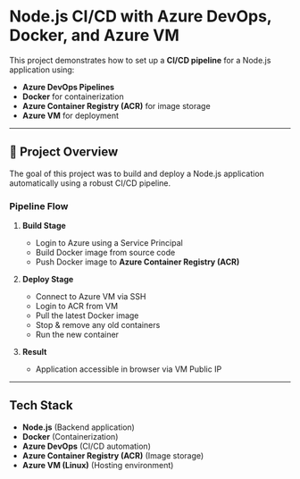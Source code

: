 # Node.js CI/CD with Azure DevOps, Docker, and Azure VM

This project demonstrates how to set up a **CI/CD pipeline** for a Node.js application using:

- **Azure DevOps Pipelines**  
- **Docker** for containerization  
- **Azure Container Registry (ACR)** for image storage  
- **Azure VM** for deployment  

---

## 📌 Project Overview
The goal of this project was to build and deploy a Node.js application automatically using a robust CI/CD pipeline.  

### Pipeline Flow
1. **Build Stage**  
   - Login to Azure using a Service Principal  
   - Build Docker image from source code  
   - Push Docker image to **Azure Container Registry (ACR)**  

2. **Deploy Stage**  
   - Connect to Azure VM via SSH  
   - Login to ACR from VM  
   - Pull the latest Docker image  
   - Stop & remove any old containers  
   - Run the new container  

3. **Result**  
   - Application accessible in browser via VM Public IP  

---

## Tech Stack
- **Node.js** (Backend application)
- **Docker** (Containerization)
- **Azure DevOps** (CI/CD automation)
- **Azure Container Registry (ACR)** (Image storage)
- **Azure VM (Linux)** (Hosting environment)
